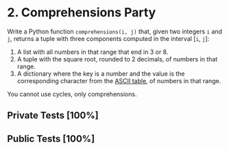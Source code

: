 # 2. Comprehensions Party

Write a Python function `comprehensions(i, j)` that, given two integers `i` and `j`, returns a tuple with three components computed in the interval [`i`, `j`]:


1. A list with all numbers in that range that end in 3 or 8.
2. A tuple with the square root, rounded to 2 decimals, of numbers in that range.
3. A dictionary where the key is a number and the value is the corresponding character from the [ASCII table](http://www.asciitable.com/), of numbers in that range.


You cannot use cycles, only comprehensions.



## Private Tests [100%]

## Public Tests [100%]
